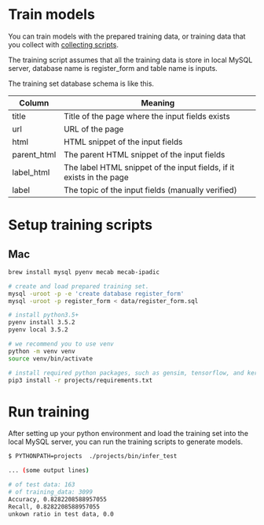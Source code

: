 # Train models

You can train models with the prepared training data, or training data that you collect with [collecting scripts](/docs/collecting_training_set.md).

The training script assumes that all the training data is store in local MySQL server, database name is register_form and table name is inputs.

The training set database schema is like this.

|Column| Meaning |
|---|---|
|title| Title of the page where the input fields exists|
|url| URL of the page|
|html| HTML snippet of the input fields|
|parent_html| The parent HTML snippet of the input fields|
|label_html| The label HTML snippet of the input fields, if it exists in the page|
|label| The topic of the input fields (manually verified)|

# Setup training scripts

## Mac

```bash
brew install mysql pyenv mecab mecab-ipadic

# create and load prepared training set.
mysql -uroot -p -e 'create database register_form'
mysql -uroot -p register_form < data/register_form.sql

# install python3.5+
pyenv install 3.5.2
pyenv local 3.5.2

# we recommend you to use venv
python -m venv venv
source venv/bin/activate

# install required python packages, such as gensim, tensorflow, and keras.
pip3 install -r projects/requirements.txt
```

# Run training

After setting up your python environment and load the training set into the local MySQL server, you can run the training scripts to generate models.

```bash
$ PYTHONPATH=projects  ./projects/bin/infer_test

... (some output lines)

# of test data: 163
# of training_data: 3099
Accuracy, 0.8282208588957055
Recall, 0.8282208588957055
unkown ratio in test data, 0.0
```
